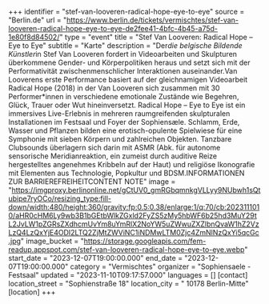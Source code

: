 +++
identifier = "stef-van-looveren-radical-hope-eye-to-eye"
source = "Berlin.de"
url = "https://www.berlin.de/tickets/vermischtes/stef-van-looveren-radical-hope-eye-to-eye-de2fee41-4bfc-4b45-a75d-1e80f8d84502/"
type = "event"
title = "Stef Van Looveren: Radical Hope – Eye to Eye"
subtitle = "Karte"
description = "Der*die belgische Bildende Künstler*in Stef Van Looveren fordert in Videoarbeiten und Skulpturen überkommene Gender- und Körperpolitiken heraus und setzt sich mit der Performativität zwischenmenschlicher Interaktionen auseinander.Van Looverens erste Performance basiert auf der gleichnamigen Videoarbeit Radical Hope (2018) in der Van Looveren sich zusammen mit 30 Performer*innen in verschiedene emotionale Zustände wie Begehren, Glück, Trauer oder Wut hineinversetzt. Radical Hope – Eye to Eye ist ein immersives Live-Erlebnis in mehreren raumgreifenden skulpturalen Installationen im Festsaal und Foyer der Sophiensæle. Schlamm, Erde, Wasser und Pflanzen bilden eine erotisch-opulente Spielwiese für eine Symphonie mit sieben Körpern und zahlreichen Objekten. Tanzbare Clubsounds überlagern sich darin mit ASMR (Abk. für autonome sensorische Meridianreaktion, ein zumeist durch auditive Reize hergestelltes angenehmes Kribbeln auf der Haut) und religiöse Ikonografie mit Elementen aus Technologie, Popkultur und BDSM.INFORMATIONEN ZUR BARRIEREFREIHEITCONTENT NOTE"
image = "https://imgproxy.berlinonline.net/gCtUV0_gmRGbqmnkgVLLyy9NUbwh1sQtubipe7ryOCo/resizing_type:fill-down/width:480/height:360/gravity:fp:0.5:0.38/enlarge:1/q:70/cb:2023111010/aHR0cHM6Ly9wb3B1bGEtbWlkZGxld2FyZS5zMy5hbWF6b25hd3MuY29tL2JvLW1pZGRsZXdhcmUvYm8uYmRlX2NoYW5uZWwuZXZlbnQvaW1hZ2VzLzQ4LzQxYjE4ODI2LTQ2ZjMtZWViNC1iNDMwLTM0Zjc4ZmNlNzQxYi5qcGc.jpg"
image_bucket = "https://storage.googleapis.com/fem-readup.appspot.com/stef-van-looveren-radical-hope-eye-to-eye.webp"
start_date = "2023-12-07T19:00:00.000"
end_date = "2023-12-07T19:00:00.000"
category = "Vermischtes"
organizer = "Sophiensaele - Festsaal"
updated = "2023-11-10T09:17:57.000"
languages = []
[contact]
location_street = "Sophienstraße 18"
location_city = " 10178 Berlin-Mitte"
[location]
+++